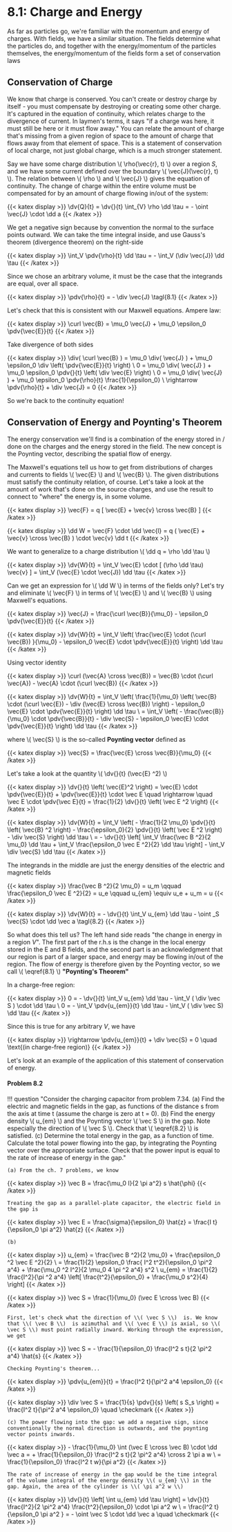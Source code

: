 # 8.1: Charge and Energy

As far as particles go, we're familiar with the momentum and energy of charges. With fields, we have a similar situation. The fields determine what the particles do, and together with the energy/momentum of the particles themselves, the energy/momentum of the fields form a set of conservation laws

## Conservation of Charge

We know that charge is conserved. You can't create or destroy charge by itself - you must compensate by destroying or creating some other charge. It's captured in the equation of continuity, which relates charge to the divergence of current. In laymen's terms, it says "if a charge was here, it must still be here or it must flow away." You can relate the amount of charge that's missing from a given region of space to the amount of charge that flows away from that element of space. This is a statement of conservation of local charge, not just global charge, which is a much stronger statement.

Say we have some charge distribution \\( \rho(\vec{r}, t) \\) over a region _S_, and we have some current defined over the boundary \\( \vec{J}(\vec{r}, t) \\). The relation between \\( \rho \\) and \\( \vec{J} \\) gives the equation of continuity. The change of charge within the entire volume must be compensated for by an amount of charge flowing in/out of the system:


{{< katex display >}}
\dv{Q}{t} = \dv{}{t} \int_{V} \rho \dd \tau = - \oint \vec{J} \cdot \dd a
{{< /katex >}}


We get a negative sign because by convention the normal to the surface points outward. We can take the time integral inside, and use Gauss's theorem (divergence theorem) on the right-side


{{< katex display >}}
\int_V \pdv{\rho}{t} \dd \tau = - \int_V (\div \vec{J}) \dd \tau
{{< /katex >}}


Since we chose an arbitrary volume, it must be the case that the integrands are equal, over all space.


{{< katex display >}}
\pdv{\rho}{t} = - \div \vec{J} \tagl{8.1}
{{< /katex >}}


Let's check that this is consistent with our Maxwell equations. Ampere law:

{{< katex display >}}
\curl \vec{B} = \mu_0 \vec{J} + \mu_0 \epsilon_0 \pdv{\vec{E}}{t}
{{< /katex >}}

Take divergence of both sides

{{< katex display >}}
\div( \curl \vec{B} ) = \mu_0 \div( \vec{J} ) + \mu_0 \epsilon_0 \div \left( \pdv{\vec{E}}{t} \right) \\
0 = \mu_0 \div( \vec{J} ) + \mu_0 \epsilon_0 \pdv{}{t} \left( \div \vec{E} \right) \\
0 = \mu_0 \div( \vec{J} ) + \mu_0 \epsilon_0 \pdv{\rho}{t} \frac{1}{\epsilon_0} \\
\rightarrow \pdv{\rho}{t} + \div \vec{J} = 0
{{< /katex >}}

So we're back to the continuity equation!

## Conservation of Energy and Poynting's Theorem

The energy conservation we'll find is a combination of the energy stored in / done on the charges and the energy stored in the field. The new concept is the Poynting vector, describing the spatial flow of energy.

The Maxwell's equations tell us how to get from distributions of charges and currents to fields \\( \vec{E} \\) and \\( \vec{B} \\). The given distributions must satisfy the continuity relation, of course. Let's take a look at the amount of work that's done on the source charges, and use the result to connect to "where" the energy is, in some volume.


{{< katex display >}}
\vec{F} = q [ \vec{E} + \vec{v} \cross \vec{B} ]
{{< /katex >}}


{{< katex display >}}
\dd W = \vec{F} \cdot \dd \vec{l} = q ( \vec{E} + \vec{v} \cross \vec{B} ) \cdot \vec{v} \dd t
{{< /katex >}}

We want to generalize to a charge distribution \\( \dd q = \rho \dd \tau \\) 

{{< katex display >}}
\dv{W}{t} = \int_V \vec{E} \cdot [ (\rho \dd \tau) \vec{v} ] = \int_V (\vec{E} \cdot \vec{J}) \dd \tau
{{< /katex >}}

Can we get an expression for \\( \dd W \\) in terms of the fields only? Let's try and eliminate \\( \vec{F} \\) in terms of \\( \vec{E} \\) and \\( \vec{B} \\) using Maxwell's equations.

{{< katex display >}}
\vec{J} = \frac{\curl \vec{B}}{\mu_0} - \epsilon_0 \pdv{\vec{E}}{t}
{{< /katex >}}


{{< katex display >}}
\dv{W}{t} = \int_V \left( \frac{\vec{E} \cdot (\curl \vec{B}) }{\mu_0} - \epsilon_0 \vec{E} \cdot \pdv{\vec{E}}{t} \right) \dd \tau
{{< /katex >}}


Using vector identity

{{< katex display >}}
\curl (\vec{A} \cross \vec{B}) = \vec{B} \cdot (\curl \vec{A}) - \vec{A} \cdot (\curl \vec{B})
{{< /katex >}}


{{< katex display >}}
\dv{W}{t} = \int_V \left( \frac{1}{\mu_0} \left( \vec{B} \cdot (\curl \vec{E}) - \div (\vec{E} \cross \vec{B}) \right) - \epsilon_0 \vec{E} \cdot \pdv{\vec{E}}{t} \right) \dd \tau \\
= \int_V \left( - \frac{\vec{B}}{\mu_0} \cdot \pdv{\vec{B}}{t} - \div \vec{S} - \epsilon_0 \vec{E} \cdot \pdv{\vec{E}}{t} \right) \dd \tau
{{< /katex >}}

where \\( \vec{S} \\) is the so-called __Poynting vector__ defined as

{{< katex display >}}
\vec{S} = \frac{\vec{E} \cross \vec{B}}{\mu_0}
{{< /katex >}}

Let's take a look at the quantity \\( \dv{}{t} (\vec{E} ^2) \\) 

{{< katex display >}}
\dv{}{t} \left( \vec{E}^2 \right) = \vec{E} \cdot \pdv{\vec{E}}{t} + \pdv{\vec{E}}{t} \cdot \vec E \quad \rightarrow \quad \vec E \cdot \pdv{\vec E}{t} = \frac{1}{2} \dv{}{t} \left( \vec E ^2 \right)
{{< /katex >}}


{{< katex display >}}
\dv{W}{t} = \int_V  \left( - \frac{1}{2 \mu_0} \pdv{}{t} \left( \vec{B} ^2 \right) - \frac{\epsilon_0}{2} \pdv{}{t} \left( \vec E ^2 \right) - \div \vec{S} \right) \dd \tau \\
 = - \dv{}{t} \left[ \int_V \frac{\vec B ^2}{2 \mu_0} \dd \tau + \int_V \frac{\epsilon_0 \vec E ^2}{2} \dd \tau \right] - \int_V \div \vec{S} \dd \tau
{{< /katex >}}

The integrands in the middle are just the energy densities of the electric and magnetic fields

{{< katex display >}}
\frac{\vec B ^2}{2 \mu_0} = u_m \qquad \frac{\epsilon_0 \vec E ^2}{2}  = u_e \qquad u_{em} \equiv u_e + u_m = u
{{< /katex >}}


{{< katex display >}}
\dv{W}{t} = - \dv{}{t} \int_V u_{em} \dd \tau - \oint _S \vec{S} \cdot \dd \vec a \tagl{8.2}
{{< /katex >}}

So what does this tell us? The left hand side reads "the change in energy in a region _V_". The first part of the r.h.s is the change in the local energy stored in the E and B fields, and the second part is an acknowledgment that our region is part of a larger space, and energy may be flowing in/out of the region. The flow of energy is therefore given by the Poynting vector, so we call \\( \eqref{8.1} \\) __"Poynting's Theorem"__

In a charge-free region:

{{< katex display >}}
0 = - \dv{}{t} \int_V u_{em} \dd \tau - \int_V ( \div \vec S ) \cdot \dd \tau \\
0 = - \int_V \pdv{u_{em}}{t} \dd \tau - \int_V ( \div \vec S) \dd \tau
{{< /katex >}}

Since this is true for any arbitrary _V_, we have

{{< katex display >}}
\rightarrow \pdv{u_{em}}{t} + \div \vec{S} = 0 \quad \text{(in charge-free region)}
{{< /katex >}}


Let's look at an example of the application of this statement of conservation of energy.

#### Problem 8.2

!!! question "Consider the charging capacitor from problem 7.34. (a) Find the electric and magnetic fields in the gap, as functions of the distance s from the axis at time t (assume the charge is zero at t = 0). (b) Find the energy density \\( u_{em} \\) and the Poynting vector \\( \vec S \\) in the gap. Note especially the direction of \\( \vec S \\). Check that \\( \eqref{8.2} \\) is satisfied. (c) Determine the total energy in the gap, as a function of time. Calculate the total power flowing into the gap, by integrating the Poynting vector over the appropriate surface. Check that the power input is equal to the rate of increase of energy in the gap."
    
    (a) From the ch. 7 problems, we know
    
{{< katex display >}}
    \vec B = \frac{\mu_0 I}{2 \pi a^2} s \hat{\phi}
    {{< /katex >}}

    Treating the gap as a parallel-plate capacitor, the electric field in the gap is
    
{{< katex display >}}
    \vec E = \frac{\sigma}{\epsilon_0} \hat{z} = \frac{I t}{\epsilon_0 \pi a^2} \hat{z}
    {{< /katex >}}


    (b)
    
{{< katex display >}}
    u_{em} = \frac{\vec B ^2}{2 \mu_0} + \frac{\epsilon_0 ^2 \vec E ^2}{2}  \\
    = \frac{1}{2} \epsilon_0 \frac{ I^2 t^2}{\epsilon_0 \pi^2 a^4} + \frac{\mu_0 ^2 I^2}{2 \mu_0 4 \pi ^2 a^4} s^2 \\
    u_{em} = \frac{1}{2} \frac{I^2}{\pi ^2 a^4} \left[ \frac{t^2}{\epsilon_0} + \frac{\mu_0 s^2}{4} \right]
    {{< /katex >}}

    
{{< katex display >}}
    \vec S = \frac{1}{\mu_0} (\vec E \cross \vec B)
    {{< /katex >}}

    First, let's check what the direction of \\( \vec S \\)  is. We know that \\( \vec B \\)  is azimuthal and \\( \vec E \\) is axial, so \\( \vec S \\) must point radially inward. Working through the expression, we get
    
{{< katex display >}}
    \vec S = - \frac{1}{\epsilon_0} \frac{I^2 s t}{2 \pi^2 a^4} \hat{s}
    {{< /katex >}}

    Checking Poynting's theorem...
    
{{< katex display >}}
    \pdv{u_{em}}{t} = \frac{I^2 t}{\pi^2 a^4 \epsilon_0} 
    {{< /katex >}}

    
{{< katex display >}}
    \div \vec S = \frac{1}{s} \pdv{}{s} \left( s S_s \right) = \frac{I^2 t}{\pi^2 a^4 \epsilon_0} \quad \checkmark
    {{< /katex >}}

    (c) The power flowing into the gap: we add a negative sign, since conventionally the normal direction is outwards, and the poynting vector points inwards.
    
{{< katex display >}}
    - \frac{1}{\mu_0} \int (\vec E \cross \vec B) \cdot \dd \vec a = + \frac{1}{\epsilon_0} \frac{I^2 s t}{2 \pi^2 a^4} \cross 2 \pi a w \\
    = \frac{1}{\epsilon_0} \frac{I^2 t w}{\pi a^2}
    {{< /katex >}}

    The rate of increase of energy in the gap would be the time integral of the volume integral of the energy density \\( u_{em} \\) in the gap. Again, the area of the cylinder is \\( \pi a^2 w \\) 
    
{{< katex display >}}
    \dv{}{t} \left[ \int u_{em} \dd \tau \right] = \dv{}{t} \frac{I^2}{2 \pi^2 a^4} \frac{t^2}{\epsilon_0} \cdot \pi a^2 w \\ 
    = \frac{I^2 t}{\epsilon_0 \pi a^2 } = - \oint \vec S \cdot \dd \vec a \quad \checkmark
    {{< /katex >}}

    

